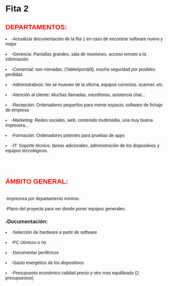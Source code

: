 <html lang="es">
<head>
    <meta charset="UTF-8">
    <meta name="viewport" content="width=device-width, initial-scale=1.0">
    <title>FITA 2</title>
    <style>
        body {
            font-family: Arial, sans-serif;
            margin: 20px;}
	H2 {
	color: red;
	   }
    </style>
</head>
<body>



<H1>Fita 2</H1>

<H2>DEPARTAMENTOS:</H2>

<li>-Actualizar documentación de la fita 1 en caso de encontrar software nuevo y mejor</li>

<br>

<li>-Gerencia: Pantallas grandes, sala de reuniones, acceso remoto a la información</li>

<br>
<li>-Comercial: son nómadas, (Tablet/portátil), mucha seguridad por posibles perdidas</li>

<br>
<li>-Administrativos: No se mueven de la oficina, equipos correctos, scanner, etc.</li>

<br>
<li>-Atención al cliente: Muchas llamadas, micrófonos, asistencia chat...</li>

<br>
<li>-Recepción: Ordenadores pequeños para menor espacio, software de fichaje de empresa</li>

<br>
<li>-Marketing: Redes sociales, web, contenido multimedia, una muy buena impresora...</li>

<br>
<li>-Formación: Ordenadores potentes para pruebas de apps</li>

<br>
<li>-IT: Soporte técnico, tareas adicionales, administración de los dispositivos y equipos tecnológicos.</li>
<br>
<br>
<br>
<H2>ÁMBITO GENERAL:</H2>
<br>
-Impresora por departamento mínimo.
<br><br>
-Plano del proyecto para ver donde poner equipos generales.
<br>
<p><H3>-Documentación:</H3>
<li>
	-Selección de hardware a partir de software</li>
<br>
<li>	-PC clónicos o no </li>

<br>
<li>	-Documentar periféricos </li>

<br>
<li>	-Gasto energético de los dispositivos
<br><br>
<li>
	-Presupuesto económico calidad precio y otro mas equilibrado (2 presupuestos)</p>
</li>
<br>
</body>
</html>

